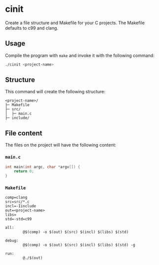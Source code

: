 # cinit
Create a file structure and Makefile for your C projects.
The Makefile defaults to c99 and clang.

## Usage
Compile the program with `make` and invoke it with the following command:

```sh
./cinit <project-name>
```

## Structure
This command will create the following structure:
```
<project-name>/
├─ Makefile
├─ src/
│  ├─ main.c
├─ include/
```

## File content
The files on the project will have the following content:

### `main.c`
```c
int main(int argc, char *argv[]) {
    return 0;
}
```

### `Makefile`
```make
comp=clang
src=src/*.c
incl=-Iinclude
out=<project-name>
libs=
std=-std=c99

all:
        @$(comp) -o $(out) $(src) $(incl) $(libs) $(std)

debug:
        @$(comp) -o $(out) $(src) $(incl) $(libs) $(std) -g

run:
        @./$(out)
```
